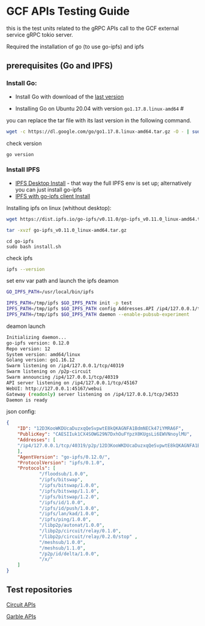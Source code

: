 # GCF APIs Testing Guide


this is the test units related to the gRPC APIs call to the GCF external service gRPC tokio server.

Required the installation of go (to use go-ipfs) and ipfs

## prerequisites (Go and IPFS)

### Install Go:
- Install Go with download of the [last version](https://go.dev/doc/install)

- Installing Go on Ubuntu 20.04 with version `go1.17.8.linux-amd64` #

you can replace the tar file with its last version in the following command.
```sh
wget -c https://dl.google.com/go/go1.17.8.linux-amd64.tar.gz -O - | sudo tar -xz -C /usr/local
```
check version
```,sh,editable
go version
```


### Install IPFS
- [IPFS Desktop Install](https://github.com/ipfs/ipfs-desktop#install)
        - that way the full IPFS env is set up; alternatively you can just install go-ipfs
- [IPFS with go-ipfs client Install](https://docs.ipfs.io/install/command-line/#official-distributions)

Installing ipfs on linux (whithout desktop):
```sh
wget https://dist.ipfs.io/go-ipfs/v0.11.0/go-ipfs_v0.11.0_linux-amd64.tar.gz
```
```sh
tar -xvzf go-ipfs_v0.11.0_linux-amd64.tar.gz
```
```,sh
cd go-ipfs
sudo bash install.sh
```
check ipfs
```sh
ipfs --version
```

set env var path and launch the ipfs deamon

```sh
GO_IPFS_PATH=/usr/local/bin/ipfs

IPFS_PATH=/tmp/ipfs $GO_IPFS_PATH init -p test
IPFS_PATH=/tmp/ipfs $GO_IPFS_PATH config Addresses.API /ip4/127.0.0.1/tcp/5001
IPFS_PATH=/tmp/ipfs $GO_IPFS_PATH daemon --enable-pubsub-experiment
```

deamon launch
```sh
Initializing daemon...
go-ipfs version: 0.12.0
Repo version: 12
System version: amd64/linux
Golang version: go1.16.12
Swarm listening on /ip4/127.0.0.1/tcp/40319
Swarm listening on /p2p-circuit
Swarm announcing /ip4/127.0.0.1/tcp/40319
API server listening on /ip4/127.0.0.1/tcp/45167
WebUI: http://127.0.0.1:45167/webui
Gateway (readonly) server listening on /ip4/127.0.0.1/tcp/34533
Daemon is ready
```
json config:
```json
{
    "ID": "12D3KooWKDUcaDuzxqQeSvpwtE8kQKAGNFA1BdmNECk47iYMRA6F",
    "PublicKey": "CAESIIuk1CX4SOWG29N7DxhOuFYpzX0KUgsLi6EWVNnoylMU",
    "Addresses": [
    "/ip4/127.0.0.1/tcp/40319/p2p/12D3KooWKDUcaDuzxqQeSvpwtE8kQKAGNFA1BdmNECk47iYMRA6F"
    ],
    "AgentVersion": "go-ipfs/0.12.0/",
    "ProtocolVersion": "ipfs/0.1.0",
    "Protocols": [
            "/floodsub/1.0.0",
            "/ipfs/bitswap",
            "/ipfs/bitswap/1.0.0",
            "/ipfs/bitswap/1.1.0",
            "/ipfs/bitswap/1.2.0",
            "/ipfs/id/1.0.0",
            "/ipfs/id/push/1.0.0",
            "/ipfs/lan/kad/1.0.0",
            "/ipfs/ping/1.0.0",
            "/libp2p/autonat/1.0.0",
            "/libp2p/circuit/relay/0.1.0",
            "/libp2p/circuit/relay/0.2.0/stop" ,
            "/meshsub/1.0.0",
            "/meshsub/1.1.0",
            "/p2p/id/delta/1.0.0",
            "/x/"
    ]
}
```

## Test repositories


[Circuit APIs](https://github.com/Interstellar-Network/api_circuits/tree/main/tests)


[Garble APIs](https://github.com/Interstellar-Network/api_garble/tree/main/tests)

